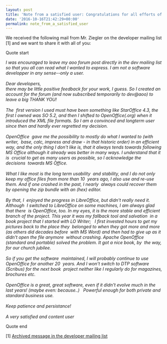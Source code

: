 ```yaml
---
layout: post
title: 'Note from a satisfied user: Congratulations for all efforts of the past!'
date: '2016-10-16T21:42:29+00:00'
permalink: note_from_a_satisfied_user
---
```

<p>We received the following mail from Mr. Ziegler on the developer mailing list [1] and we want to share it with all of you:<br /></p> 
  <p>Quote start<br /></p> 
  <p><i>I was encouraged to leave my aoo forum post directly in the dev mailing 
list so that you all can read what I wanted to express. I am not a 
software developper in any sense--only a user.
<br /><br />Dear developers,
</i> <i><br />there may be little positive feedback for your work, I guess. So I 
created an account for the forum (and now subscribed temporarily to 
dev@aoo) to leave a big THANK YOU!
<br /><br />The&nbsp; first version I used must have been something like StarOffice 
4.3, the&nbsp; first I owned was SO 5.2, and then I shifted to 
OpenOffice(.org) when it&nbsp; introduced the XML file formats. So I am a 
convinced and longterm user&nbsp; since then and hardly ever regretted my 
decision.
</i> <i><br /><br />OpenOffice&nbsp; gave me the possibility to mostly do what I wanted to 
(with writer,&nbsp; base, calc, impress and draw - in that historic order) in
 an efficient&nbsp; way, and the only thing I don't like is, that it always 
tends towards following&nbsp; MS Office although it already was better in 
many ways. I understand that it is&nbsp; crucial to get as many users as 
possible, so I acknowledge the decisions&nbsp; towards MS Office.
</i> <i><br /><br />What I like most is the long term usability&nbsp; and stability, and I do
 not only keep my office files from more than 10&nbsp; years ago, I also use 
and re-use them. And if one crashed in the past, I nearly&nbsp; always could 
recover them by opening the zip bundle with an (hex) editor.
</i> <i><br /><br />By that, I&nbsp; enjoyed the progress in LibreOffice, but didn't really 
need it. Although&nbsp; I switched to LibreOffice on some machines, I am 
always glad that there&nbsp; is OpenOffice, too. In my eyes, it is the more 
stable and efficient&nbsp; branch of the project. This year it was my 
fallback tool and salvation&nbsp; in a book project that I started with LO 
Writer;&nbsp;&nbsp; I first invested hours to get my pictures back to the place 
they&nbsp; belonged to when they got more and more (as others did decades 
before&nbsp; with MS Word) and then had to give up as it didn't open the file
 anymore&nbsp; without crashing. Apache OpenOffice (standard and portable) 
solved the problem. It got a nice book, by&nbsp; the way, for our church 
jubilee.
</i> <i><br /><br />So if you get the software&nbsp; maintained, I will probably continue to 
use OpenOffice for another 20&nbsp; years. And I won't switch to DTP software
 (Scribus) for the next book&nbsp; project neither like I regularly do for 
magazines, brochures etc.
</i> <i><br /><br />OpenOffice is a great, great software, even if it didn't evolve much
 in the last years! (maybe even: because..)&nbsp;&nbsp; Powerful enough for both 
private and standard business use.
</i> <i><br /><br />Keep patience and persistance!
</i> <i><br /><br />A very satisfied and content user </i> </p> 
  <p>Quote end<br /></p> 
  <p>[1] <a href="http://mail-archives.apache.org/mod_mbox/openoffice-dev/201610.mbox/%3C2137ac11e13907261a14ca11752eb75a%40email.freenet.de%3E">Archived message in the developer mailing list</a><a href="http://mail-archives.apache.org/mod_mbox/openoffice-dev/201610.mbox/%3C2137ac11e13907261a14ca11752eb75a%40email.freenet.de%3E"></a></p> 
  <p><br /></p>
